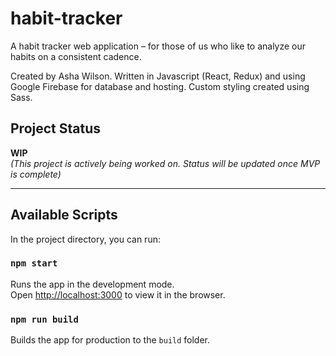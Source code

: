 # habit-tracker
A habit tracker web application – for those of us who like to analyze our habits on a consistent cadence.

Created by Asha Wilson. Written in Javascript (React, Redux) and using Google Firebase for database and hosting. Custom styling created using Sass.

## Project Status
**WIP**<br />
_(This project is actively being worked on. Status will be updated once MVP is complete)_
<br />
______

## Available Scripts

In the project directory, you can run:

### `npm start`

Runs the app in the development mode.<br />
Open [http://localhost:3000](http://localhost:3000) to view it in the browser.

### `npm run build`

Builds the app for production to the `build` folder.<br />